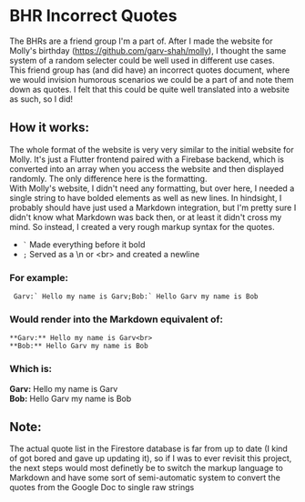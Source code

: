 # BHR Incorrect Quotes
The BHRs are a friend group I'm a part of. After I made the website for Molly's birthday (https://github.com/garv-shah/molly), I thought the same system of a random selecter could be well used in different use cases. <br>
This friend group has (and did have) an incorrect quotes document, where we would invision humorous scenarios we could be a part of and note them down as quotes. I felt that this could be quite well translated into a website as such, so I did!

## How it works:
The whole format of the website is very very similar to the initial website for Molly. It's just a Flutter frontend paired with a Firebase backend, which is converted into an array when you access the website and then displayed randomly. The only difference here is the formatting. <br>
With Molly's website, I didn't need any formatting, but over here, I needed a single string to have bolded elements as well as new lines. In hindsight, I probably should have just used a Markdown integration, but I'm pretty sure I didn't know what Markdown was back then, or at least it didn't cross my mind. So instead, I created a very rough markup syntax for the quotes.
* `` ` ``  Made everything before it bold
* `;`  Served as a \n or \<br> and created a newline

### For example:

``` Garv:` Hello my name is Garv;Bob:` Hello Garv my name is Bob```

### Would render into the Markdown equivalent of:

```
**Garv:** Hello my name is Garv<br>
**Bob:** Hello Garv my name is Bob
```

### Which is:<br>
**Garv:** Hello my name is Garv<br>
**Bob:** Hello Garv my name is Bob

## Note:
The actual quote list in the Firestore database is far from up to date (I kind of got bored and gave up updating it), so if I was to ever revisit this project, the next steps would most definetly be to switch the markup language to Markdown and have some sort of semi-automatic system to convert the quotes from the Google Doc to single raw strings

